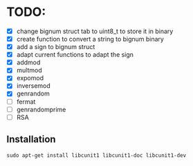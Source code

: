 # TODO:

- [x] change bignum struct tab to uint8_t to store it in binary
- [x] create function to convert a string to bignum binary
- [x] add a sign to bignum struct
- [x] adapt current functions to adapt the sign
- [x] addmod
- [x] multmod
- [x] expomod
- [x] inversemod
- [x] genrandom
- [ ] fermat
- [ ] genrandomprime
- [ ] RSA

## Installation

`sudo apt-get install libcunit1 libcunit1-doc libcunit1-dev`
